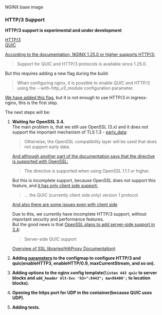 NGINX base image

### HTTP/3 Support

**HTTP/3 support is experimental and under development**

[HTTP/3](https://datatracker.ietf.org/doc/html/rfc9114)\
[QUIC](https://datatracker.ietf.org/doc/html/rfc9000)

[According to the documentation, NGINX 1.25.0 or higher supports HTTP/3:](https://nginx.org/en/docs/quic.html)

> Support for QUIC and HTTP/3 protocols is available since 1.25.0.

But this requires adding a new flag during the build:

> When configuring nginx, it is possible to enable QUIC and HTTP/3 using the --with-http_v3_module configuration parameter.

[We have added this flag](https://github.com/kubernetes/ingress-nginx/pull/11470), but it is not enough to use HTTP/3 in ingress-nginx, this is the first step.

The next steps will be:

1. **Waiting for OpenSSL 3.4.**\
    The main problem is, that we still use OpenSSL (3.x) and it does not support the important mechanism of TLS 1.3 - [early_data](https://datatracker.ietf.org/doc/html/rfc8446#section-2.3):

    > Otherwise, the OpenSSL compatibility layer will be used that does not support early data.
    
    [And although another part of the documentation says that the directive is supported with OpenSSL:](https://nginx.org/en/docs/http/ngx_http_ssl_module.html#ssl_early_data)

    > The directive is supported when using OpenSSL 1.1.1 or higher.
    
    But this is incomplete support, because OpenSSL does not support this feature, and [it has only client side support:](https://github.com/openssl/openssl)

    > ... the QUIC (currently client side only) version 1 protocol
   
    [And also there are some issues even with client side](https://github.com/openssl/openssl/discussions/23339)

    Due to this, we currently have incomplete HTTP/3 support, without important security and performance features.\
    But the good news is that [OpenSSL plans to add server-side support in 3.4](https://github.com/openssl/web/blob/master/roadmap.md):

    > Server-side QUIC support
    
    [Overview of SSL libraries(HAProxy Documentation)](https://github.com/haproxy/wiki/wiki/SSL-Libraries-Support-Status#tldr)  

2. **Adding [parameters](https://nginx.org/en/docs/http/ngx_http_v3_module.html) to the configmap to configure HTTP/3 and quic(enableHTTP3, enableHTTP/0.9, maxCurrentStream, and so on).**
3. **Adding options to the nginx config template(`listen 443 quic` to server blocks and `add_header Alt-Svc 'h3=":8443"; ma=86400';` to location blocks).**
4. **Opening the https port for UDP in the container(because QUIC uses UDP).**
5. **Adding tests.**
